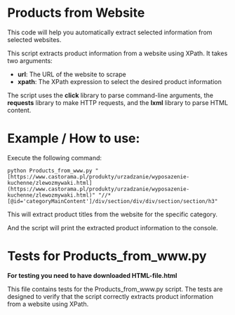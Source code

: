 <h1>Products from Website</h1>
<p>This code will help you automatically extract selected information from selected websites.</p>
<p>This script extracts product information from a website using XPath. It takes two arguments:</p>
<ul>
    <li><strong>url</strong>: The URL of the website to scrape</li>
    <li><strong>xpath</strong>: The XPath expression to select the desired product information</li>
</ul>
<p>The script uses the <strong>click</strong> library to parse command-line arguments, the <strong>requests</strong> library to make HTTP requests, and the <strong>lxml</strong> library to parse HTML content.</p>
<h1>Example / How to use:</h1>
<p>Execute the following command:</p>
<p><code>python Products_from_www.py "[https://www.castorama.pl/produkty/urzadzanie/wyposazenie-kuchenne/zlewozmywaki.html](https://www.castorama.pl/produkty/urzadzanie/wyposazenie-kuchenne/zlewozmywaki.html)" "//*[@id='categoryMainContent']/div/section/div/div/section/section/h3"</code></p>
<p>This will extract product titles from the website for the specific category.</p>
<p>And the script will print the extracted product information to the console.</p>

<h1>Tests for Products_from_www.py</h1> 
<p><strong>For testing you need to have downloaded HTML-file.html</strong></p>
<p>This file contains tests for the Products_from_www.py script. The tests are designed to verify that the script correctly extracts product information from a website using XPath.</p>
